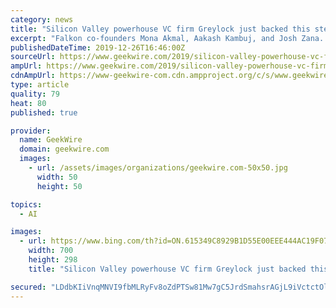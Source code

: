 ```yaml
---
category: news
title: "Silicon Valley powerhouse VC firm Greylock just backed this stealthy Seattle AI startup"
excerpt: "Falkon co-founders Mona Akmal, Aakash Kambuj, and Josh Zana. (Falkon AI Photo) A stealthy Seattle startup has raised seed funding from Silicon Valley venture capital firm Greylock and Bellevue, Wash.-based Trilogy. Falkon AI has “discovered a revolutionary way to combine machine learning and human intuition to empower professionals to define ..."
publishedDateTime: 2019-12-26T16:46:00Z
sourceUrl: https://www.geekwire.com/2019/silicon-valley-powerhouse-vc-firm-greylock-just-backed-stealthy-seattle-ai-startup/
ampUrl: https://www.geekwire.com/2019/silicon-valley-powerhouse-vc-firm-greylock-just-backed-stealthy-seattle-ai-startup/amp/
cdnAmpUrl: https://www-geekwire-com.cdn.ampproject.org/c/s/www.geekwire.com/2019/silicon-valley-powerhouse-vc-firm-greylock-just-backed-stealthy-seattle-ai-startup/amp/
type: article
quality: 79
heat: 80
published: true

provider:
  name: GeekWire
  domain: geekwire.com
  images:
    - url: /assets/images/organizations/geekwire.com-50x50.jpg
      width: 50
      height: 50

topics:
  - AI

images:
  - url: https://www.bing.com/th?id=ON.615349C8929B1D55E00EEE444AC19F07
    width: 700
    height: 298
    title: "Silicon Valley powerhouse VC firm Greylock just backed this stealthy Seattle AI startup"

secured: "LDdbKIiVnqMNVI9fbMLRyFv8oZdPTSw81Mw7gC5JrdSmahsrAGjL9iVctctOlvc0eU2frxt8v4RDO/MkqvLccCZgE0N3EOvzAGGNQIpI8Dh7DNvlkdcNFlmY89PopIJMrWGIUHfQp3c7NnANXkXPXG3Btqud6wv61yw4jvetGBsLMkaFY7LYsT63gVpoDGPcPty5+aixtcp9MKGbTxWHknPA4YkKGhGdJhMtwW9Vryhn5NKq1vEjbA54aQPX+cI99ca3SlggY0hKRiUJrNCBHQ==;BwapW8P0Vrc5SRnSSl10Lg=="
---
```


